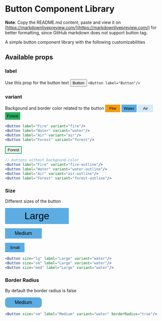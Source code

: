 # Button Component Library

**Note**: Copy the README.md content, paste and view it on [https://markdownlivepreview.com/](https://markdownlivepreview.com/) for better formatting, since GitHub markdown does not support button tag.

A simple button component library with the following customizabilities

## Available props

### label

Use this prop for the button text
<button style="height:25px; width:55px;">Button</button>
`<Button label="Button"/>`


### variant

Backgound and border color related to the button
<button style="height:25px; width:50px; background-color:#F39C12;border:none;">Fire</button>
<button style="height:25px; width:50px; background-color:#5DADE2;border:none;">Water</button>
<button style="height:25px; width:50px; background-color:#D6EAF8;border:none;">Air</button>
<button style="height:25px; width:50px; background-color:#27AE60;border:none;">Forest</button>

```jsx
<Button label="Fire" variant="fire"/>
<Button label="Water" variant="water"/>
<Button label="Air" variant="air"/>
<Button label="Forest" variant="forest"/>
```

<button style="height:25px; width:55px; border:2px solid #27AE60;">Forest</button>

```jsx
// buttons without backgound-color
<Button label="Fire" variant="fire-outline"/>
<Button label="Water" variant="water-outline"/>
<Button label="Air" variant="air-outline"/>
<Button label="Forest" variant="forest-outline"/>
```

### Size
Different sizes of the button

<button style="font-size: 2rem; padding: 0.5rem 4rem;  background-color:#5DADE2;border:none;">Large</button>

<button style="font-size: 1rem; padding: 0.5rem 2rem;  background-color:#5DADE2;border:none;">Medium</button>

<button style="font-size: 0.8rem; padding: 0.5rem 1rem;  background-color:#5DADE2;border:none;">Small</button>

```jsx
<Button size="lg" label="Large" variant="water"/>
<Button size="sm" label="Large" variant="water"/>
<Button size="med" label="Large" variant="water"/>
```

### Border Radius
By default the border radius is false

<button style="font-size: 1rem; padding: 0.5rem 2rem;  background-color:#5DADE2;border-radius: 10px; border:none;">Medium</button>

```jsx
<Button size="sm" label="Medium" variant="water" borderRadius="true"/>
```
